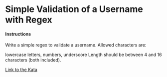 # Simple Validation of a Username with Regex

#### Instructions

Write a simple regex to validate a username. Allowed characters are:

lowercase letters,
numbers,
underscore
Length should be between 4 and 16 characters (both included).

[Link to the Kata](https://www.codewars.com/kata/simple-validation-of-a-username-with-regex)
